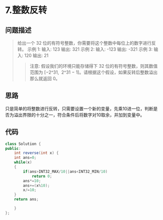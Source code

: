 
# 7.整数反转

## 问题描述
> 给出一个 32 位的有符号整数，你需要将这个整数中每位上的数字进行反转。
示例 1:
输入: 123
输出: 321
示例 2:
输入: -123
输出: -321
示例 3:
输入: 120
输出: 21
>>注意:
假设我们的环境只能存储得下 32 位的有符号整数，则其数值范围为 [−2^31,  2^31 − 1]。请根据这个假设，如果反转后整数溢出那么就返回 0。

## 思路
只是简单的将整数进行反转，只需要设置一个新的变量，先乘10进一位，判断是否为溢出界限的十分之一，符合条件后将数字对10取余，并加到变量中。
## 代码
```java
class Solution {
public:
    int reverse(int x) {
    int ans=0;
    while(x)
    {
        if(ans>INT32_MAX/10||ans<INT32_MIN/10)
            return 0;
        ans*=10;
        ans+=(x%10);
        x/=10;
    }
    return ans;

    }
};
```

